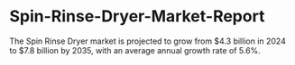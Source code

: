# Spin-Rinse-Dryer-Market-Report
The Spin Rinse Dryer market is projected to grow from $4.3 billion in 2024 to $7.8 billion by 2035, with an average annual growth rate of 5.6%.

